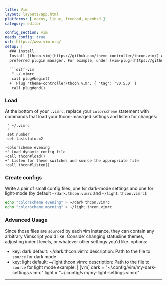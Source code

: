 ```yaml
---
title: Vim
layout: layouts/app.html
platforms: [ macos, linux, freebsd, openbsd ]
category: editor

config_section: vim
needs_config: true
url: https://www.vim.org/
setup: |
  ### Install
  Install [thcon.vim](https://github.com/theme-controller/thcon.vim/) with your
  preferred plugin manager. For example, under [vim-plug](https://github.com/junegunn/vim-plug):

  ```diff-vim
   " ~/.vimrc
   call plug#begin()
  +  Plug 'theme-controller/thcon.vim', { 'tag': 'v0.5.0' }
   call plug#end()
  ```

  ### Load
  At the bottom of your `.vimrc`, replace your `colorscheme` statement with
  commands that load your thcon-managed settings and listen for changes:

  ```diff-vim
   " ~/.vimrc
   " ...
   set number
   set laststatus=2

  -colorscheme evening
  +" Load dynamic config file
  +call thcon#load()
  +" Listen for theme switches and source the appropriate file
  +call thcon#listen()
  ```

  ### Create configs
  Write a pair of small config files, one for dark-mode settings and one for
  light-mode (by default `~/dark.thcon.vimrc` and `~/light.thcon.vimrc`):

  ```sh
  echo "colorscheme evening" > ~/dark.thcon.vimrc
  echo "colorscheme morning" > ~/light.thcon.vimrc
  ```

  ### Advanced Usage
  Since those files are `source`d by each vim instance, they can contain
  any arbitrary Vimscript you'd like. Consider changing statusline themes,
  adjusting indent levels, or whatever other settings you'd like.
options:
  - key: dark
    default: ~/dark.thcon.vimrc
    description: Path to the file to `source` for dark mode
  - key: light
    default: ~/light.thcon.vimrc
    description: Path to the file to `source` for light mode
example: |
  [vim]
  dark = "~/.config/vim/my-dark-settings.vimrc"
  light = "~/.config/vim/my-light-settings.vimrc"
---
```

